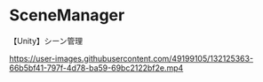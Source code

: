 # SceneManager
【Unity】シーン管理

https://user-images.githubusercontent.com/49199105/132125363-66b5bf41-797f-4d78-ba59-69bc2122bf2e.mp4
